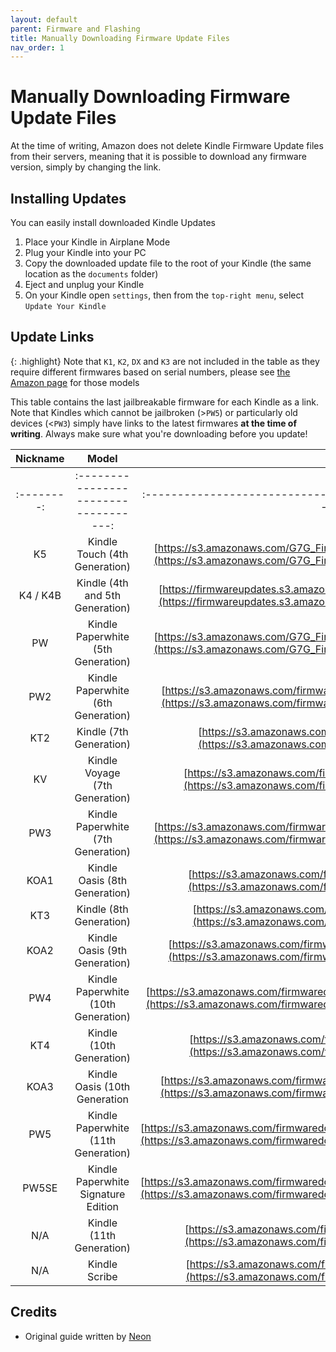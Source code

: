 ```yaml
---
layout: default
parent: Firmware and Flashing
title: Manually Downloading Firmware Update Files
nav_order: 1
---
```


# Manually Downloading Firmware Update Files
At the time of writing, Amazon does not delete Kindle Firmware Update files from their servers, meaning that it is possible to download any firmware version, simply by changing the link.

## Installing Updates
You can easily install downloaded Kindle Updates
1. Place your Kindle in Airplane Mode
2. Plug your Kindle into your PC
3. Copy the downloaded update file to the root of your Kindle (the same location as the `documents` folder)
4. Eject and unplug your Kindle
5. On your Kindle open `settings`, then from the `top-right menu`, select `Update Your Kindle`

## Update Links


{: .highlight}
Note that `K1`, `K2`, `DX` and `K3` are not included in the table as they require different firmwares based on serial numbers, please see [the Amazon page](https://www.amazon.com/gp/help/customer/display.html?nodeId=GKMQC26VQQMM8XSW) for those models

This table contains the last jailbreakable firmware for each Kindle as a link. Note that Kindles which cannot be jailbroken (>`PW5`) or particularly old devices (<`PW3`) simply have links to the latest firmwares **at the time of writing**. Always make sure what you're downloading before you update!

|  Nickname  |                 Model                 |                                                                                            Link                                                                                            |   |
|:----------:|:-------------------------------------:|:------------------------------------------------------------------------------------------------------------------------------------------------------------------------------------------:|---|
| :--------: | :-----------------------------------: | :-------------------------------------------------------------------------------------------:                                                                                              |   |
| K5         | Kindle Touch (4th Generation)         | [https://s3.amazonaws.com/G7G_FirmwareUpdates_WebDownloads/update_kindle_5.3.7.3.bin](https://s3.amazonaws.com/G7G_FirmwareUpdates_WebDownloads/update_kindle_5.3.7.3.bin)                 |   |
| K4 / K4B   | Kindle (4th and 5th Generation)       | [https://firmwareupdates.s3.amazonaws.com/1435/Update_2692310002-3543630001.bin](https://firmwareupdates.s3.amazonaws.com/1435/Update_2692310002-3543630001.bin)                           |   |
| PW         | Kindle Paperwhite (5th Generation)    | [https://s3.amazonaws.com/G7G_FirmwareUpdates_WebDownloads/update_kindle_5.6.1.1.bin](https://s3.amazonaws.com/G7G_FirmwareUpdates_WebDownloads/update_kindle_5.6.1.1.bin)                 |   |
| PW2        | Kindle Paperwhite (6th Generation)    | [https://s3.amazonaws.com/firmwaredownloads/update_kindle_paperwhite_v2_5.12.2.2.bin](https://s3.amazonaws.com/firmwaredownloads/update_kindle_paperwhite_v2_5.12.2.2.bin)                 |   |
| KT2        | Kindle (7th Generation)               | [https://s3.amazonaws.com/firmwaredownloads/update_kindle_5.12.2.2.bin](https://s3.amazonaws.com/firmwaredownloads/update_kindle_5.12.2.2.bin)                                             |   |
| KV         | Kindle Voyage (7th Generation)        | [https://s3.amazonaws.com/firmwaredownloads/update_kindle_voyage_5.13.6.bin](https://s3.amazonaws.com/firmwaredownloads/update_kindle_voyage_5.13.6.bin)                                   |   |
| PW3        | Kindle Paperwhite (7th Generation)    | [https://s3.amazonaws.com/firmwaredownloads/update_kindle_all_new_paperwhite_5.14.2.bin](https://s3.amazonaws.com/firmwaredownloads/update_kindle_all_new_paperwhite_5.14.2.bin)           |   |
| KOA1       | Kindle Oasis (8th Generation)         | [https://s3.amazonaws.com/firmwaredownloads/update_kindle_oasis_5.14.2.bin](https://s3.amazonaws.com/firmwaredownloads/update_kindle_oasis_5.14.2.bin)                                     |   |
| KT3        | Kindle (8th Generation)               | [https://s3.amazonaws.com/firmwaredownloads/update_kindle_8th_5.14.2.bin](https://s3.amazonaws.com/firmwaredownloads/update_kindle_8th_5.14.2.bin)                                         |   |
| KOA2       | Kindle Oasis (9th Generation)         | [https://s3.amazonaws.com/firmwaredownloads/update_kindle_all_new_oasis_5.14.2.bin](https://s3.amazonaws.com/firmwaredownloads/update_kindle_all_new_oasis_5.14.2.bin)                     |   |
| PW4        | Kindle Paperwhite (10th Generation)   | [https://s3.amazonaws.com/firmwaredownloads/update_kindle_all_new_paperwhite_v2_5.14.2.bin](https://s3.amazonaws.com/firmwaredownloads/update_kindle_all_new_paperwhite_v2_5.14.2.bin)     |   |
| KT4        | Kindle (10th Generation)              | [https://s3.amazonaws.com/firmwaredownloads/update_kindle_10th_5.14.2.bin](https://s3.amazonaws.com/firmwaredownloads/update_kindle_10th_5.14.2.bin)                                       |   |
| KOA3       | Kindle Oasis (10th Generation         | [https://s3.amazonaws.com/firmwaredownloads/update_kindle_all_new_oasis_v2_5.14.2.bin](https://s3.amazonaws.com/firmwaredownloads/update_kindle_all_new_oasis_v2_5.14.2.bin)               |   |
| PW5        | Kindle Paperwhite (11th Generation)   | [https://s3.amazonaws.com/firmwaredownloads/update_kindle_all_new_paperwhite_11th_5.14.2.bin](https://s3.amazonaws.com/firmwaredownloads/update_kindle_all_new_paperwhite_11th_5.14.2.bin) |   |
| PW5SE      | Kindle Paperwhite Signature Edition   | [https://s3.amazonaws.com/firmwaredownloads/update_kindle_all_new_paperwhite_11th_5.14.2.bin](https://s3.amazonaws.com/firmwaredownloads/update_kindle_all_new_paperwhite_11th_5.14.2.bin) |   |
| N/A        | Kindle (11th Generation)              | [https://s3.amazonaws.com/firmwaredownloads/update_kindle_11th_5.15.1.1.bin](https://s3.amazonaws.com/firmwaredownloads/update_kindle_11th_5.15.1.1.bin)                                   |   |
| N/A        | Kindle Scribe                         | [https://s3.amazonaws.com/firmwaredownloads/update_kindle_scribe_5.16.2.bin](https://s3.amazonaws.com/firmwaredownloads/update_kindle_scribe_5.16.2.bin)                                   |   |

## Credits
- Original guide written by [Neon](https://www.mobileread.com/forums/member.php?u=329187)